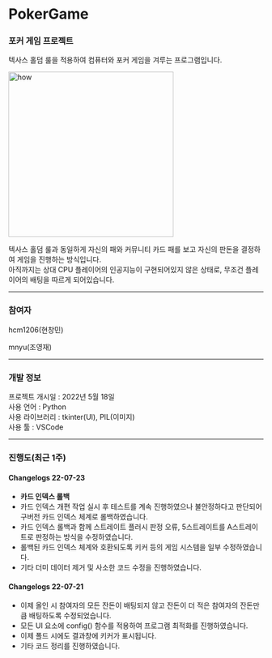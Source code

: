 # PokerGame
### 포커 게임 프로젝트

텍사스 홀덤 룰을 적용하여 컴퓨터와 포커 게임을 겨루는 프로그램입니다.

<img width="326" alt="how" src="https://user-images.githubusercontent.com/96714275/180609241-bfb47c71-1d6c-4d4b-bff6-35309dd14a35.PNG">



텍사스 홀덤 룰과 동일하게 자신의 패와 커뮤니티 카드 패를 보고 자신의 판돈을 결정하여 게임을 진행하는 방식입니다. \
아직까지는 상대 CPU 플레이어의 인공지능이 구현되어있지 않은 상태로, 무조건 플레이어의 배팅을 따르게 되어있습니다.


*****

### 참여자
hcm1206(현창민)

mnyu(조영재)

*****
### 개발 정보
프로젝트 개시일 : 2022년 5월 18일\
사용 언어 : Python\
사용 라이브러리 : tkinter(UI), PIL(이미지)\
사용 툴 : VSCode

*****

### 진행도(최근 1주)

#### Changelogs 22-07-23
- **카드 인덱스 롤백**
- 카드 인덱스 개편 작업 실시 후 테스트를 계속 진행하였으나 불안정하다고 판단되어 구버전 카드 인덱스 체계로 롤백하였습니다.
- 카드 인덱스 롤백과 함께 스트레이트 플러시 판정 오류, 5스트레이트를 A스트레이트로 판정하는 방식을 수정하였습니다.
- 롤백된 카드 인덱스 체계와 호환되도록 키커 등의 게임 시스템을 일부 수정하였습니다.
- 기타 더미 데이터 제거 및 사소한 코드 수정을 진행하였습니다.

#### Changelogs 22-07-21
- 이제 올인 시 참여자의 모든 잔돈이 배팅되지 않고 잔돈이 더 적은 참여자의 잔돈만큼 배팅하도록 수정되었습니다.
- 모든 UI 요소에 config() 함수를 적용하여 프로그램 최적화를 진행하였습니다.
- 이제 폴드 시에도 결과창에 키커가 표시됩니다.
- 기타 코드 정리를 진행하였습니다.


